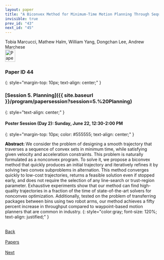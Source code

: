 ```yaml
---
layout: paper
title: "A Biconvex Method for Minimum-Time Motion Planning Through Sequences of Convex Sets"
invisible: true
prev_id: "43"
next_id: "45"
---
```

<div class="paper-authors">
  <div class="paper-author-box">
    <div class="paper-author-name">Tobia Marcucci, Mathew Halm, William Yang, Dongchan Lee, Andrew Marchese</div>
    <div class="paper-author-uni"></div>
  </div>
</div>

<div class="paper-pdf">
  <div>
    <a href="https://www.roboticsproceedings.org/rss21/p044.pdf" title="Download PDF" target="_blank">
      <img src="{{ site.baseurl }}/images/paper_link_cardinal_red.png" alt="Paper PDF" width="33" height="40" />
    </a>
  </div>
</div>

### Paper ID 44
{: style="margin-top: 10px; text-align: center;" }

### [Session 5. Planning]({{ site.baseurl }}/program/papersession?session=5.%20Planning)
{: style="text-align: center;" }

#### Poster Session (Day 2): Sunday, June 22, 12:30-2:00 PM
{: style="margin-top: 10px; color: #555555; text-align: center;" }

<b style="color: black;">Abstract: </b>We consider the problem of designing a smooth trajectory that traverses a sequence of convex sets in minimum time, while satisfying given velocity and acceleration constraints. This problem is naturally formulated as a nonconvex program. To solve it, we propose a biconvex method that quickly produces an initial trajectory and iteratively refines it by solving two convex subproblems in alternation. This method converges quickly to low-cost trajectories, returns a feasible solution even if stopped early, and does not require the selection of any line-search or trust-region parameter. Exhaustive experiments show that our method can find high-quality trajectories in a fraction of the time of state-of-the-art solvers for nonconvex optimization. Additionally, tested on the problem of transferring packages between bins using two robot arms, our method achieves a fifty percent increase in throughput compared to waypoint-based motion planners that are common in industry.
{: style="color:gray; font-size: 120%; text-align: justified;" }

<div class="paper-menu">
  <div class="paper-menu-inner">
    <a href="{{ site.baseurl }}/program/papers/43/" title="Previous Paper">
            <div class="paper-menu-icon">
                <i class="fas fa-arrow-left"></i><br>
                <span class="paper-menu-label">Back</span>
            </div>
        </a>
    <a href="{{ site.baseurl }}/program/papers" title="All Papers">
      <div class="paper-menu-icon">
        <i class="fas fa-list"></i><br>
        <span class="paper-menu-label">Papers</span>
      </div>
    </a>
    <a href="{{ site.baseurl }}/program/papers/45/" title="Next Paper">
            <div class="paper-menu-icon">
                <i class="fas fa-arrow-right"></i><br>
                <span class="paper-menu-label">Next</span>
            </div>
        </a>
  </div>
</div>
